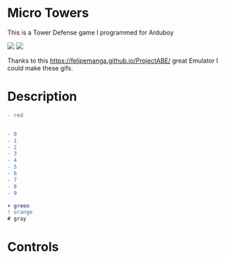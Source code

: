 # Micro Towers
This is a Tower Defense game I programmed for Arduboy

![][exampleGif1]         ![][exampleGif2]

Thanks to this https://felipemanga.github.io/ProjectABE/ great Emulator I could make these gifs.

[exampleGif1]: https://github.com/hartmann1301/MircoTank/blob/master/MicroTankExample1.gif
[exampleGif2]: https://github.com/hartmann1301/MircoTank/blob/master/MicroTankExample2.gif

# Description

```diff 
- red 


- 0
- 1
- 2
- 3
- 4
- 5
- 6
- 7
- 8
- 9

+ green
! orange
# gray
```



# Controls
